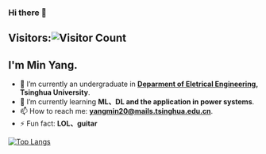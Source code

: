 ### Hi there 👋

<!--
**AMINmiNn/AMINmiNn** is a ✨ _special_ ✨ repository because its `README.md` (this file) appears on your GitHub profile.

Here are some ideas to get you started:

- 🔭 I’m currently working on ...
- 🌱 I’m currently learning ...
- 👯 I’m looking to collaborate on ...
- 🤔 I’m looking for help with ...
- 💬 Ask me about ...
- 📫 How to reach me: ...
- 😄 Pronouns: ...
- ⚡ Fun fact: 
-->
## Visitors:![Visitor Count](https://profile-counter.glitch.me/AMINmiNn/count.svg)

## I'm Min Yang.
- 🔭 I’m currently an undergraduate in **[Deparment of Eletrical Engineering](https://www.eea.tsinghua.edu.cn), Tsinghua University**.
- 🌱 I’m currently learning **ML、DL and the application in power systems**.
- 📫 How to reach me: **yangmin20@mails.tsinghua.edu.cn**.
- ⚡ Fun fact: **LOL、guitar**



[![Top Langs](https://github-readme-stats.vercel.app/api/top-langs/?username=AMINmiNn&layout=compact)](https://github.com/AMINmiNn/github-readme-stats)
